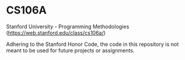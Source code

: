 # CS106A
Stanford University - Programming Methodologies (https://web.stanford.edu/class/cs106a/)

Adhering to the Stanford Honor Code, the code in this repository is not meant to be used for future projects or assignments.
